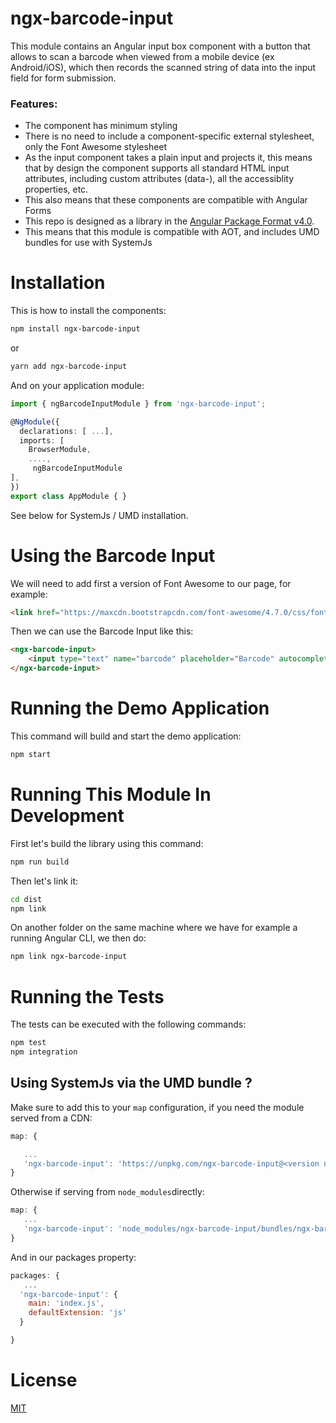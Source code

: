 # ngx-barcode-input

This module contains an Angular input box component with a button that allows to scan a barcode when viewed from a mobile device (ex Android/iOS), which then records the scanned string of data into the input field for form submission.

### Features:

- The component has minimum styling
- There is no need to include a component-specific external stylesheet, only the Font Awesome stylesheet
- As the input component takes a plain input and projects it, this means that by design the component supports all standard HTML input attributes, including custom attributes (data-), all the accessiblity properties, etc.
- This also means that these components are compatible with Angular Forms 
- This repo is designed as a library in the [Angular Package Format v4.0](https://docs.google.com/document/d/1CZC2rcpxffTDfRDs6p1cfbmKNLA6x5O-NtkJglDaBVs/edit#heading=h.k0mh3o8u5hx).
- This means that this module is compatible with AOT, and includes UMD bundles for use with SystemJs


# Installation

This is how to install the components:

```bash
npm install ngx-barcode-input
```

or 

```bash
yarn add ngx-barcode-input
```


And on your application module:

```ts
import { ngBarcodeInputModule } from 'ngx-barcode-input';

@NgModule({
  declarations: [ ...],
  imports: [
    BrowserModule,
    ....,
     ngBarcodeInputModule
],
})
export class AppModule { }
```

See below for SystemJs / UMD installation.

# Using the Barcode Input

We will need to add first a version of Font Awesome to our page, for example:

```html
<link href="https://maxcdn.bootstrapcdn.com/font-awesome/4.7.0/css/font-awesome.min.css" rel="stylesheet">
```

Then we can use the Barcode Input like this:

```html
<ngx-barcode-input>
    <input type="text" name="barcode" placeholder="Barcode" autocomplete="off" class="some-class">
</ngx-barcode-input>
```

        
# Running the Demo Application
This command will build and start the demo application:

```bash
npm start
```


# Running This Module In Development

First let's build the library using this command:

```bash
npm run build
```

     
Then let's link it:

```bash
cd dist
npm link
```


On another folder on the same machine where we have for example a running Angular CLI, we then do:

```bash
npm link ngx-barcode-input
```


# Running the Tests 

The tests can be executed with the following commands:

```bash
npm test
npm integration
```

## Using SystemJs via the UMD bundle ?

Make sure to add this to your `map` configuration, if you need the module served from a CDN:

```javascript
map: {

   ...
   'ngx-barcode-input': 'https://unpkg.com/ngx-barcode-input@<version number>/ngx-barcode-input.umd.min.js'
}
```

Otherwise if serving from `node_modules`directly:

```javascript
map: {
   ...
   'ngx-barcode-input': 'node_modules/ngx-barcode-input/bundles/ngx-barcode-input.umd.min.js'
}
```

And in our packages property:

```javascript
packages: {
   ...
  'ngx-barcode-input': {
    main: 'index.js',
    defaultExtension: 'js'
  }

}
```


# License 

[MIT](https://opensource.org/licenses/MIT)
